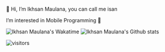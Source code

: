 👋 Hi, I’m Ikhsan Maulana, you can call me isan

I’m interested in Mobile Programming 👀

<!--You can see my portfolio at [akhsaul](https://akhsaul.github.io)-->

<img src="https://github-readme-stats-ten-ashen-31.vercel.app/api/wakatime?username=akhsaul&hide=toml,text,actionscript%203,Scalate%20Server%20Page,ezhil,idea_module,log,class,spi,actionscript" alt="Ikhsan Maulana's Wakatime"/>


<!---
- 👋 Hi, I’m @Akhsaul
- 👀 I’m interested in Mobile Programming
- 🌱 I’m currently learning Flutter
- 💞️ I’m looking to collaborate on open source project
- 📫 How to reach me @akhsaul (Telegram)-->

<img src="https://github-readme-stats-ten-ashen-31.vercel.app/api?username=akhsaul&hide_border=true&show_icons=true&rank_icon=percentile&theme=dracula&include_all_commits=true&count_private=true&role=owner,collaborator&show=reviews,discussions_answered" alt="Ikhsan Maulana's Github stats" />


![visitors](https://visitor-badge.laobi.icu/badge?page_id=akhsaul.akhsaul)

<!---
akhsaul/akhsaul is a ✨ special ✨ repository because its `README.md` (this file) appears on your GitHub profile.
You can click the Preview link to take a look at your changes.
--->
